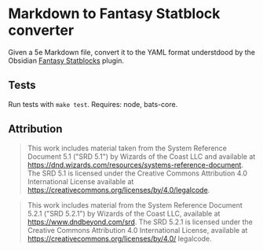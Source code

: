 # Markdown to Fantasy Statblock converter

Given a 5e Markdown file, convert it to the YAML format understdood by
the Obsidian [Fantasy Statblocks](https://plugins.javalent.com/statblocks)
plugin.


## Tests

Run tests with `make test`. Requires: node, bats-core.


## Attribution

> This work includes material taken from the System Reference Document 5.1
> ("SRD 5.1") by Wizards of the Coast LLC and available at
> <https://dnd.wizards.com/resources/systems-reference-document>.
> The SRD 5.1 is licensed under the Creative Commons Attribution 4.0
> International License available at
> <https://creativecommons.org/licenses/by/4.0/legalcode>.

> This work includes material from the System Reference Document 5.2.1
> ("SRD 5.2.1") by Wizards of the Coast LLC, available at
> <https://www.dndbeyond.com/srd>. The SRD 5.2.1 is licensed under the
> Creative Commons Attribution 4.0 International License, available at
> <https://creativecommons.org/licenses/by/4.0/> legalcode.
